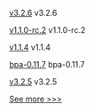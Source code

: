 
[v3.2.6](https://github.com/hyperledger/firefly-ethconnect/releases/tag/v3.2.6) v3.2.6

[v1.1.0-rc.2](https://github.com/hyperledger/firefly-ui/releases/tag/v1.1.0-rc.2) v1.1.0-rc.2

[v1.1.4](https://github.com/hyperledger/firefly-evmconnect/releases/tag/v1.1.4) v1.1.4

[bpa-0.11.7](https://github.com/hyperledger-labs/business-partner-agent-chart/releases/tag/bpa-0.11.7) bpa-0.11.7

[v3.2.5](https://github.com/hyperledger/firefly-ethconnect/releases/tag/v3.2.5) v3.2.5


[See more >>>](https://start-here.hyperledger.org/releases)
